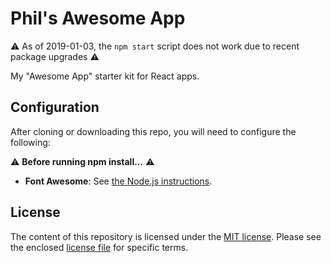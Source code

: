 # Phil's Awesome App

:warning: As of 2019-01-03, the `npm start` script does not work due to recent package upgrades :warning:

My "Awesome App" starter kit for React apps.

## Configuration

After cloning or downloading this repo, you will need to configure the following:

:warning: **__Before running npm install...__** :warning:

- **Font Awesome**: See [the Node.js instructions][3].

[3]: https://fontawesome.com/how-to-use/use-with-node-js#pro

## License

The content of this repository is licensed under the [MIT license][1]. Please see the enclosed [license file][2] for specific terms.

[1]: https://opensource.org/licenses/MIT
[2]: LICENSE.md
